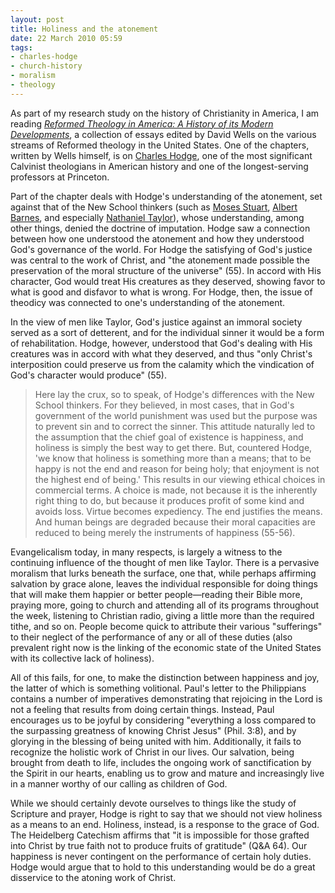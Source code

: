 ```yaml
---
layout: post
title: Holiness and the atonement
date: 22 March 2010 05:59
tags:
- charles-hodge
- church-history
- moralism
- theology
---
```

<p>As part of my research study on the history of Christianity in America, I am reading <a href="http://www.amazon.com/gp/product/0801021480?ie=UTF8&amp;tag=httpwwwgoodco-20&amp;linkCode=as2&amp;camp=1789&amp;creative=9325&amp;creativeASIN=0801021480"><em>Reformed Theology in America: A History of its Modern Developments</em></a>, a collection of essays edited by David Wells on the various streams of Reformed theology in the United States. One of the chapters, written by Wells himself, is on <a href="http://en.wikipedia.org/wiki/Charles_Hodge">Charles Hodge</a>, one of the most significant Calvinist theologians in American history and one of the longest-serving professors at Princeton.</p>
<p>Part of the chapter deals with Hodge's understanding of the atonement, set against that of the New School thinkers (such as <a href="http://en.wikipedia.org/wiki/Moses_Stuart">Moses Stuart</a>, <a href="http://en.wikipedia.org/wiki/Albert_Barnes_%28theologian%29">Albert Barnes</a>, and especially <a href="http://en.wikipedia.org/wiki/Nathaniel_William_Taylor">Nathaniel Taylor</a>), whose understanding, among other things, denied the doctrine of imputation. Hodge saw a connection between how one understood the atonement and how they understood God's governance of the world. For Hodge the satisfying of God's justice was central to the work of Christ, and "the atonement made possible the preservation of the moral structure of the universe" (55). In accord with His character, God would treat His creatures as they deserved, showing favor to what is good and disfavor to what is wrong. For Hodge, then, the issue of theodicy was connected to one's understanding of the atonement.</p>
<p>In the view of men like Taylor, God's justice against an immoral society served as a sort of detterent, and for the individual sinner it would be a form of rehabilitation. Hodge, however, understood that God's dealing with His creatures was in accord with what they deserved, and thus "only Christ's interposition could preserve us from the calamity which the vindication of God's character would produce" (55).</p>
<blockquote>
Here lay the crux, so to speak, of Hodge's differences with the New School thinkers. For they believed, in most cases, that in God's government of the world punishment was used but the purpose was to prevent sin and to correct the sinner. This attitude naturally led to the assumption that the chief goal of existence is happiness, and holiness is simply the best way to get there. But, countered Hodge, 'we know that holiness is something more than a means; that to be happy is not the end and reason for being holy; that enjoyment is not the highest end of being.' This results in our viewing ethical choices in commercial terms. A choice is made, not because it is the inherently right thing to do, but because it produces profit of some kind and avoids loss. Virtue becomes expediency. The end justifies the means. And human beings are degraded because their moral capacities are reduced to being merely the instruments of happiness (55-56).
</blockquote>
<p>Evangelicalism today, in many respects, is largely a witness to the continuing influence of the thought of men like Taylor. There is a pervasive moralism that lurks beneath the surface, one that, while perhaps affirming salvation by grace alone, leaves the individual responsible for doing things that will make them happier or better people&mdash;reading their Bible more, praying more, going to church and attending all of its programs throughout the week, listening to Christian radio, giving a little more than the required tithe, and so on. People become quick to attribute their various "sufferings" to their neglect of the performance of any or all of these duties (also prevalent right now is the linking of the economic state of the United States with its collective lack of holiness).</p>
<p>All of this fails, for one, to make the distinction between happiness and joy, the latter of which is something volitional. Paul's letter to the Philippians contains a number of imperatives demonstrating that rejoicing in the Lord is not a feeling that results from doing certain things. Instead, Paul encourages us to be joyful by considering "everything a loss compared to the surpassing greatness of knowing Christ Jesus" (Phil. 3:8), and by glorying in the blessing of being united with him. Additionally, it fails to recognize the holistic work of Christ in our lives. Our salvation, being brought from death to life, includes the ongoing work of sanctification by the Spirit in our hearts, enabling us to grow and mature and increasingly live in a manner worthy of our calling as children of God.</p>

While we should certainly devote ourselves to things like the study of Scripture and prayer, Hodge is right to say that we should not view holiness as a means to an end. Holiness, instead, is a response to the grace of God. The Heidelberg Catechism affirms that "it is impossible for those grafted into Christ by true faith not to produce fruits of gratitude" (Q&amp;A 64). Our happiness is never contingent on the performance of certain holy duties. Hodge would argue that to hold to this understanding would be do a great disservice to the atoning work of Christ.
